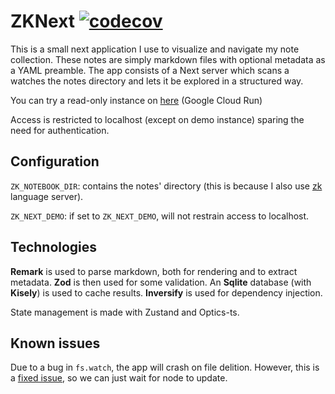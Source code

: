 # ZKNext [![codecov](https://codecov.io/gh/prncss-xyz/zknext/graph/badge.svg?token=Cr8b8ecEC5)](https://codecov.io/gh/prncss-xyz/zknext)

This is a small next application I use to visualize and navigate my note collection. These notes
are simply markdown files with optional metadata as a YAML preamble. The app consists of a Next server
which scans a watches the notes directory and lets it be explored in a structured way.

You can try a read-only instance on [here](https://next-app-project-kakx2xw7fq-nn.a.run.app) (Google Cloud Run)

Access is restricted to localhost (except on demo instance) sparing the need for authentication.

## Configuration

`ZK_NOTEBOOK_DIR`: contains the notes' directory (this is because I also use [zk](https://github.com/zk-org/zk) language server).

`ZK_NEXT_DEMO`: if set to `ZK_NEXT_DEMO`, will not restrain access to localhost.

## Technologies

**Remark** is used to parse markdown, both for rendering and to extract metadata. **Zod** is then used for 
some validation. An **Sqlite** database (with **Kisely**) is used to cache results. **Inversify** 
is used for dependency injection.

State management is made with Zustand and Optics-ts.

## Known issues

Due to a bug in `fs.watch`, the app will crash on file delition. However, this is a [fixed issue](https://github.com/nodejs/node/pull/52349), so we can just wait for node to update.
